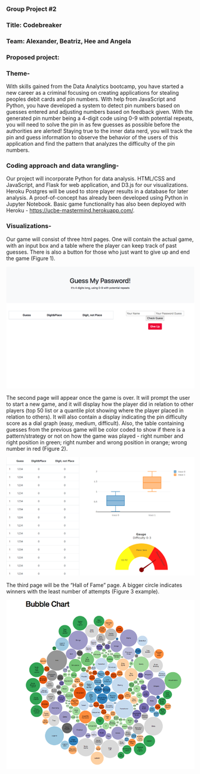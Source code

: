 ### Group Project #2 
### Title: Codebreaker
### Team: Alexander, Beatriz, Hee and Angela

### Proposed project:
### Theme-

With skills gained from the Data Analytics bootcamp, you have started a new career as a criminal focusing on creating applications for stealing peoples debit cards and pin numbers. With help from JavaScript and Python, you have developed a system to detect pin numbers based on guesses entered and adjusting numbers based on feedback given. With the generated pin number being a 4-digit code using 0-9 with potential repeats, you will need to solve the pin in as few guesses as possible before the authorities are alerted! Staying true to the inner data nerd, you will track the pin and guess information to observe the behavior of the users of this application and find the pattern that analyzes the difficulty of the pin numbers.

### Coding approach and data wrangling-
Our project will incorporate Python for data analysis. HTML/CSS and JavaScript, and Flask for web application, and D3.js for our visualizations. Heroku Postgres will be used to store player results in a database for later analysis. A proof-of-concept has already been developed using Python in Jupyter Notebook. Basic game functionality has also been deployed with Heroku - https://ucbe-mastermind.herokuapp.com/.

### Visualizations-
Our game will consist of three html pages. One will contain the actual game, with an input box and a table where the player can keep track of past guesses. There is also a button for those who just want to give up and end the game (Figure 1).

![Game page](proposal_images/Figure1.png)

The second page will appear once the game is over. It will prompt the user to start a new game, and it will display how the player did in relation to other players (top 50 list or a quantile plot showing where the player placed in relation to others). It will also contain a display indicating the pin difficulty score as a dial graph (easy, medium, difficult). Also, the table containing guesses from the previous game will be color coded to show if there is a pattern/strategy or not on how the game was played - right number and right position in green; right number and wrong position in orange; wrong number in red (Figure 2). 

![Output page](proposal_images/Figure2.PNG)

The third page will be the “Hall of Fame” page. A bigger circle indicates winners with the least number of attempts (Figure 3 example).

![Hall of Fame page](proposal_images/Figure3.png)
